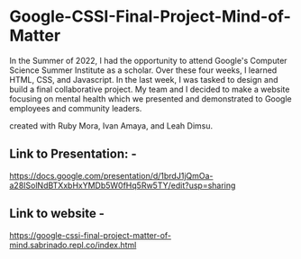 # Google-CSSI-Final-Project-Mind-of-Matter

In the Summer of 2022, I had the opportunity to attend Google's Computer Science Summer Institute as a scholar. Over these four weeks, I learned HTML, CSS, and Javascript. In the last week, I was tasked to design and build a final collaborative project. My team and I decided to make a website focusing on mental health which we presented and demonstrated to Google employees and community leaders.

created with Ruby Mora, Ivan Amaya, and Leah Dimsu.

## Link to Presentation: - 
https://docs.google.com/presentation/d/1brdJ1jQmOa-a28ISolNdBTXxbHxYMDb5W0fHq5Rw5TY/edit?usp=sharing 

## Link to website -
https://google-cssi-final-project-matter-of-mind.sabrinado.repl.co/index.html
